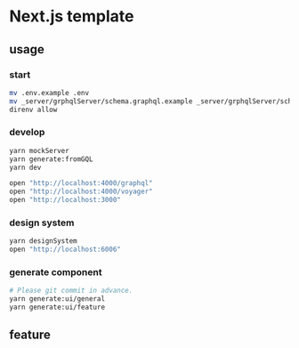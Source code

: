 # Next.js template

## usage

### start

```bash
mv .env.example .env
mv _server/grphqlServer/schema.graphql.example _server/grphqlServer/schema.graphql
direnv allow
```

### develop

```bash
yarn mockServer
yarn generate:fromGQL
yarn dev

open "http://localhost:4000/graphql"
open "http://localhost:4000/voyager"
open "http://localhost:3000"
```

### design system

```bash
yarn designSystem
open "http://localhost:6006"
```

### generate component

```bash
# Please git commit in advance.
yarn generate:ui/general
yarn generate:ui/feature
```

## feature

